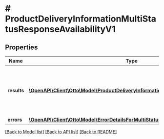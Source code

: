 # # ProductDeliveryInformationMultiStatusResponseAvailabilityV1

## Properties

Name | Type | Description | Notes
------------ | ------------- | ------------- | -------------
**results** | [**\OpenAPI\Client\Otto\Model\ProductDeliveryInformationResponseDTOAvailabilityV1[]**](ProductDeliveryInformationResponseDTOAvailabilityV1.md) | List of all the skus with its shipping profile id and processing time |
**errors** | [**\OpenAPI\Client\Otto\Model\ErrorDetailsForMultiStatusAvailabilityV1**](ErrorDetailsForMultiStatusAvailabilityV1.md) |  | [optional]

[[Back to Model list]](../../README.md#models) [[Back to API list]](../../README.md#endpoints) [[Back to README]](../../README.md)
